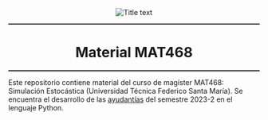 <center><img src="https://matematica.usm.cl/wp-content/themes/dmatUSM/assets/img/logoDMAT2.png" title="Title text" /></center>
<hr style="height:2px;border:none"/>
<h1 align='center'> Material MAT468</h1>
<hr style="height:2px;border:none"/>

Este repositorio contiene material del curso de magíster MAT468: Simulación Estocástica (Universidad Técnica Federico Santa María).
Se encuentra el desarrollo de las [ayudantías](https://github.com/AlejandroVillazonG/MAT468/tree/main/labs) del semestre 2023-2 en el lenguaje Python.
